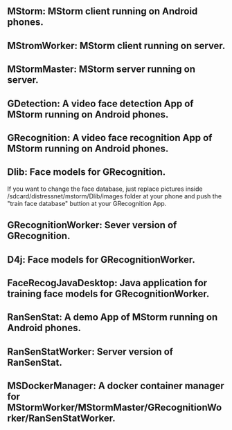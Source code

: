## MStorm: MStorm client running on Android phones.

## MStromWorker: MStorm client running on server.

## MStormMaster: MStorm server running on server.

## GDetection: A video face detection App of MStorm running on Android phones.

## GRecognition: A video face recognition App of MStorm running on Android phones.

## Dlib: Face models for GRecognition.
If you want to change the face database, just replace pictures inside /sdcard/distressnet/mstorm/Dlib/images folder at your phone and push the "train face database" buttion at your GRecognition App.

## GRecognitionWorker: Sever version of GRecognition.

## D4j: Face models for GRecognitionWorker.

## FaceRecogJavaDesktop: Java application for training face models for GRecognitionWorker.

## RanSenStat: A demo App of MStorm running on Android phones.

## RanSenStatWorker: Server version of RanSenStat.

## MSDockerManager: A docker container manager for MStormWorker/MStormMaster/GRecognitionWorker/RanSenStatWorker.
 
